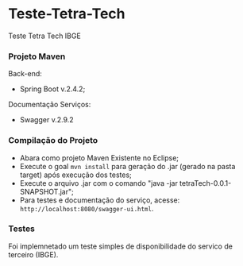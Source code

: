 # Teste-Tetra-Tech
Teste Tetra Tech IBGE

### Projeto Maven
Back-end:
- Spring Boot v.2.4.2;

Documentação Serviços:
- Swagger v.2.9.2
	
### Compilação do Projeto
- Abara como projeto Maven Existente no Eclipse;
- Execute o goal `mvn install` para geração do .jar (gerado na pasta target) após execução dos testes;
- Execute o arquivo .jar com o comando "java -jar tetraTech-0.0.1-SNAPSHOT.jar";
- Para testes e documentação do serviço, acesse: `http://localhost:8080/swagger-ui.html`.

### Testes
Foi implemnetado um teste simples de disponibilidade do servico de terceiro (IBGE).
